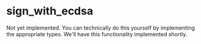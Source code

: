 # sign_with_ecdsa

Not yet implemented. You can technically do this yourself by implementing the appropriate types. We'll have this functionality implemented shortly.
